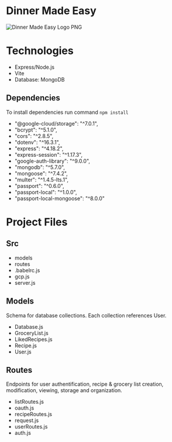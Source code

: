 # Dinner Made Easy 

![Dinner Made Easy Logo PNG](https://github.com/genesisquinn/easy-dinner-fe/assets/123833736/333e7b69-ad33-4ded-9fa4-00bfca9cb599)


# Technologies
- Express/Node.js
- Vite
- Database: MongoDB

## Dependencies
To install dependencies run command ```npm install```
  - "@google-cloud/storage": "^7.0.1",
  -  "bcrypt": "^5.1.0",
  -  "cors": "^2.8.5",
  -  "dotenv": "^16.3.1",
  -  "express": "^4.18.2",
  -  "express-session": "^1.17.3",
  -  "google-auth-library": "^9.0.0",
  -  "mongodb": "^5.7.0",
  -  "mongoose": "^7.4.2",
  -  "multer": "^1.4.5-lts.1",
 - "passport": "^0.6.0",
- "passport-local": "^1.0.0",
 -  "passport-local-mongoose": "^8.0.0"

# Project Files

## Src
- models
- routes
- .babelrc.js
- gcp.js
- server.js

## Models

Schema for database collections. Each collection references User. 

- Database.js
- GroceryList.js
- LikedRecipes.js
- Recipe.js
- User.js

## Routes

Endpoints for user authentification, recipe & grocery list creation, modification, viewing, storage and organization. 

- listRoutes.js
- oauth.js
- recipeRoutes.js
- request.js
- userRoutes.js
- auth.js



